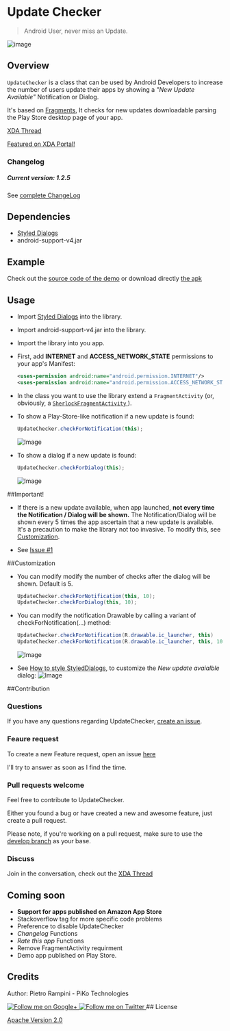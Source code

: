 # Update Checker

> Android User, never miss an Update.

![image](https://raw.github.com/rampo/UpdateChecker/master/arts/flow_dialog_small.png)

## Overview

`UpdateChecker` is a class that can be used by Android Developers to increase the number of users update their apps by showing a *"New Update Available"* Notification or Dialog. 

It's based on  [Fragments](http://developer.android.com/guide/components/fragments.html), It checks for new updates downloadable parsing the Play Store desktop page of your app.

[XDA Thread](http://forum.xda-developers.com/showthread.php?t=2412385)

[Featured on XDA Portal!](http://www.xda-developers.com/android/prod-your-apps-users-to-update-with-updatechecker-library/)

### Changelog
##### Current version: 1.2.5

See [complete ChangeLog](https://github.com/rampo/UpdateChecker/blob/master/CHANGELOG.md)

## Dependencies
- [Styled Dialogs](https://github.com/inmite/android-styled-dialogs)
- android-support-v4.jar

## Example
Check out the [source code of the demo](https://github.com/rampo/UpdateChecker/tree/master/demo) or download directly [the apk](https://github.com/rampo/UpdateChecker/tree/master/apk) 

## Usage

- Import [Styled Dialogs](https://github.com/inmite/android-styled-dialogs) into the library.

- Import android-support-v4.jar into the library.

- Import the library into you app.

- First, add **INTERNET** and **ACCESS_NETWORK_STATE** permissions to your app's Manifest: 

    ```xml		
	<uses-permission android:name="android.permission.INTERNET"/>
    <uses-permission android:name="android.permission.ACCESS_NETWORK_STATE"/>
	```
    	
- In the class you want to use the library extend a `FragmentActivity`  (or, obviously, a [`SherlockFragmentActivity` ](https://github.com/JakeWharton/ActionBarSherlock/blob/master/actionbarsherlock/src/com/actionbarsherlock/app/SherlockFragmentActivity.java)).

- To show a Play-Store-like notification if a new update is found:
		
    ```java		
    UpdateChecker.checkForNotification(this);
    ```		
    ![Image](https://raw.github.com/rampo/UpdateChecker/master/arts/notification_only.png)

- To show a dialog if a new update is found:

    ```java	
    UpdateChecker.checkForDialog(this);
    ```  
	![Image](https://raw.github.com/rampo/UpdateChecker/master/arts/dialog.png)


##Important!

- If there is a new update available, when app launched, **not every time the Notification / Dialog will be shown.**
The Notification/Dialog will be shown every 5 times the app ascertain that a new update is available.
It's a precaution to make the library not too invasive. To modify this, see [Customization](https://github.com/rampo/UpdateChecker#customization).

- See [Issue #1](https://github.com/rampo/UpdateChecker/issues/1)

##Customization

- You can modify modify the number of checks after the dialog will be shown. Default is 5.
    
    ```java
    UpdateChecker.checkForNotification(this, 10);
    UpdateChecker.checkForDialog(this, 10);
    ```

- You can modify the notification Drawable by calling a variant of checkForNotification(...) method:
    
    ```java
    UpdateChecker.checkForNotification(R.drawable.ic_launcher, this)
    UpdateChecker.checkForNotification(R.drawable.ic_launcher, this, 10)
    ```
    ![Image](https://raw.github.com/rampo/UpdateChecker/master/arts/notification_only_custom.png)
        
- See [How to style StyledDialogs](https://github.com/inmite/android-styled-dialogs#how-to-style-all-dialogs), to customize the *New update avaialble* dialog:
![Image](https://raw.github.com/rampo/UpdateChecker/master/arts/dialog_custom.png)


##Contribution


### Questions

If you have any questions regarding UpdateChecker, [create an issue](https://github.com/rampo/UpdateChecker/issues/new).

### Feaure request

To create a new Feature request, open an issue [here](https://github.com/rampo/UpdateChecker/issues?labels=optimization%2Crequest&page=1&state=open)

I'll try to answer as soon as I find the time.

### Pull requests welcome

Feel free to contribute to UpdateChecker.

Either you found a bug or have created a new and awesome feature, just create a pull request.

Please note, if you're working on a pull request, make sure to use the [develop branch](https://github.com/rampo/UpdateChecker/tree/develop) as your base.

### Discuss

Join in the conversation, check out the [XDA Thread](http://forum.xda-developers.com/showthread.php?t=2412385)

## Coming soon
 - **Support for apps published on Amazon App Store**
 - Stackoverflow tag for more specific code problems
 - Preference to disable UpdateChecker
 - *Changelog* Functions
 - *Rate this app* Functions
 - Remove FragmentActivity requirment 
 - Demo app published on Play Store.
 
## Credits

Author: Pietro Rampini - PiKo Technologies

<a href="https://plus.google.com/u/0/110441803915933521642/posts">
  <img alt="Follow me on Google+"
       src="https://github.com/gabrielemariotti/cardslib/raw/master/demo/images/g+64.png" />
</a>
<a href="https://twitter.com/rampinipietro">
  <img alt="Follow me on Twitter"
       src="https://github.com/gabrielemariotti/cardslib/raw/master/demo/images/twitter64.png" />
</a>
## License

[Apache Version 2.0](http://www.apache.org/licenses/LICENSE-2.0.html)
